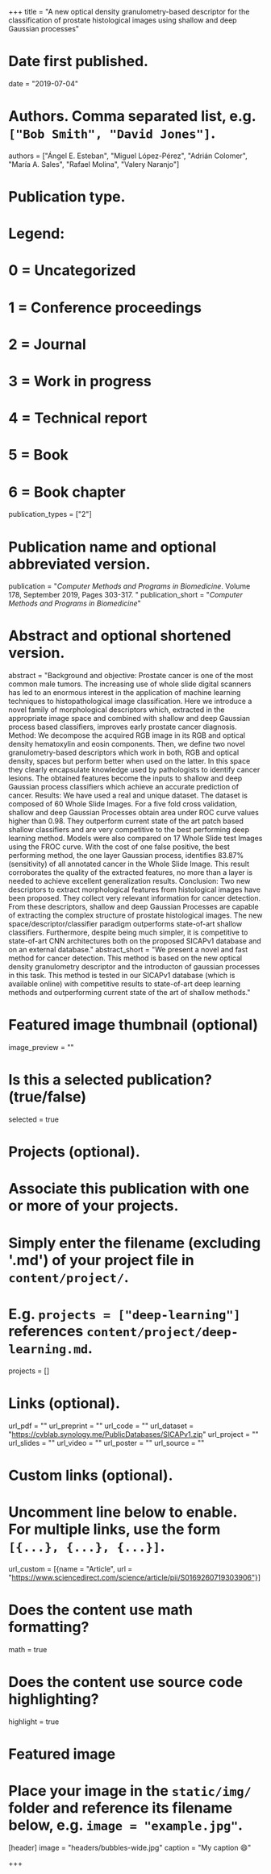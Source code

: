 +++
title = "A new optical density granulometry-based descriptor for the classification of prostate histological images using shallow and deep Gaussian processes"

# Date first published.
date = "2019-07-04"

# Authors. Comma separated list, e.g. `["Bob Smith", "David Jones"]`.
authors = ["Ángel E. Esteban", "Miguel López-Pérez", "Adrián Colomer", "María A. Sales", "Rafael Molina", "Valery Naranjo"]

# Publication type.
# Legend:
# 0 = Uncategorized
# 1 = Conference proceedings
# 2 = Journal
# 3 = Work in progress
# 4 = Technical report
# 5 = Book
# 6 = Book chapter
publication_types = ["2"]

# Publication name and optional abbreviated version.
publication = "*Computer Methods and Programs in Biomedicine*. Volume 178, September 2019, Pages 303-317. "
publication_short = "*Computer Methods and Programs in Biomedicine*"

# Abstract and optional shortened version.
abstract = "Background and objective: Prostate cancer is one of the most common male tumors. The increasing use of whole slide digital scanners has led to an enormous interest in the application of machine learning techniques to histopathological image classification. Here we introduce a novel family of morphological descriptors which, extracted in the appropriate image space and combined with shallow and deep Gaussian process based classifiers, improves early prostate cancer diagnosis. Method: We decompose the acquired RGB image in its RGB and optical density hematoxylin and eosin components. Then, we define two novel granulometry-based descriptors which work in both, RGB and optical density, spaces but perform better when used on the latter. In this space they clearly encapsulate knowledge used by pathologists to identify cancer lesions. The obtained features become the inputs to shallow and deep Gaussian process classifiers which achieve an accurate prediction of cancer. Results: We have used a real and unique dataset. The dataset is composed of 60 Whole Slide Images. For a five fold cross validation, shallow and deep Gaussian Processes obtain area under ROC curve values higher than 0.98. They outperform current state of the art patch based shallow classifiers and are very competitive to the best performing deep learning method. Models were also compared on 17 Whole Slide test Images using the FROC curve. With the cost of one false positive, the best performing method, the one layer Gaussian process, identifies 83.87% (sensitivity) of all annotated cancer in the Whole Slide Image. This result corroborates the quality of the extracted features, no more than a layer is needed to achieve excellent generalization results. Conclusion: Two new descriptors to extract morphological features from histological images have been proposed. They collect very relevant information for cancer detection. From these descriptors, shallow and deep Gaussian Processes are capable of extracting the complex structure of prostate histological images. The new space/descriptor/classifier paradigm outperforms state-of-art shallow classifiers. Furthermore, despite being much simpler, it is competitive to state-of-art CNN architectures both on the proposed SICAPv1 database and on an external database."
abstract_short = "We present a novel and fast method for cancer detection. This method is based on the new optical density granulometry descriptor and the introducton of gaussian processes in this task. This method is tested in our SICAPv1 database (which is available online) with competitive results to state-of-art deep learning methods and outperforming current state of the art of shallow methods."
 
# Featured image thumbnail (optional)
image_preview = ""

# Is this a selected publication? (true/false)
selected = true

# Projects (optional).
#   Associate this publication with one or more of your projects.
#   Simply enter the filename (excluding '.md') of your project file in `content/project/`.
#   E.g. `projects = ["deep-learning"]` references `content/project/deep-learning.md`.
projects = []

# Links (optional).
url_pdf = ""
url_preprint = ""
url_code = ""
url_dataset = "https://cvblab.synology.me/PublicDatabases/SICAPv1.zip"
url_project = ""
url_slides = ""
url_video = ""
url_poster = ""
url_source = ""

# Custom links (optional).
#   Uncomment line below to enable. For multiple links, use the form `[{...}, {...}, {...}]`.
url_custom = [{name = "Article", url = "https://www.sciencedirect.com/science/article/pii/S0169260719303906"}]

# Does the content use math formatting?
math = true

# Does the content use source code highlighting?
highlight = true

# Featured image
# Place your image in the `static/img/` folder and reference its filename below, e.g. `image = "example.jpg"`.
[header]
image = "headers/bubbles-wide.jpg"
caption = "My caption 😄"

+++

